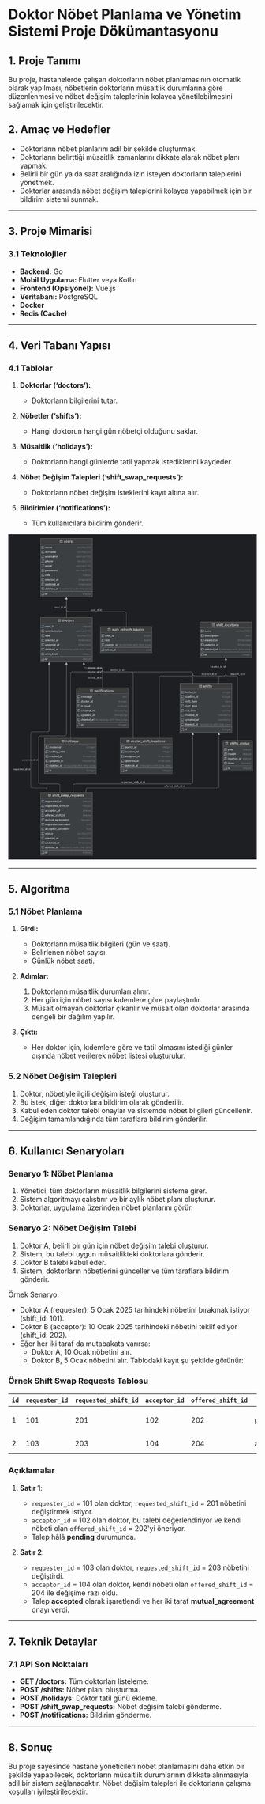 # Doktor Nöbet Planlama ve Yönetim Sistemi Proje Dökümantasyonu

## 1. Proje Tanımı
Bu proje, hastanelerde çalışan doktorların nöbet planlamasının otomatik olarak yapılması, nöbetlerin doktorların müsaitlik durumlarına göre düzenlenmesi ve nöbet değişim taleplerinin kolayca yönetilebilmesini sağlamak için geliştirilecektir.

## 2. Amaç ve Hedefler

- Doktorların nöbet planlarını adil bir şekilde oluşturmak.
- Doktorların belirttiği müsaitlik zamanlarını dikkate alarak nöbet planı yapmak.
- Belirli bir gün ya da saat aralığında izin isteyen doktorların taleplerini yönetmek.
- Doktorlar arasında nöbet değişim taleplerini kolayca yapabilmek için bir bildirim sistemi sunmak.

---

## 3. Proje Mimarisi

### 3.1 Teknolojiler
- **Backend:** Go
- **Mobil Uygulama:** Flutter veya Kotlin
- **Frontend (Opsiyonel):** Vue.js
- **Veritabanı:** PostgreSQL
- **Docker**
- **Redis (Cache)**

---

## 4. Veri Tabanı Yapısı

### 4.1 Tablolar

1. **Doktorlar (‘doctors’):**
    - Doktorların bilgilerini tutar.

2. **Nöbetler (‘shifts’):**
    - Hangi doktorun hangi gün nöbetçi olduğunu saklar.

3. **Müsaitlik (‘holidays’):**
    - Doktorların hangi günlerde tatil yapmak istediklerini kaydeder.

4. **Nöbet Değişim Talepleri (‘shift_swap_requests’):**
    - Doktorların nöbet değişim isteklerini kayıt altına alır.

5. **Bildirimler (‘notifications’):**
    - Tüm kullanıcılara bildirim gönderir.

![UML Diagram](db-uml-diagram.png)

---

## 5. Algoritma

### 5.1 Nöbet Planlama
1. **Girdi:**
    - Doktorların müsaitlik bilgileri (gün ve saat).
    - Belirlenen nöbet sayısı.
    - Günlük nöbet saati.

2. **Adımlar:**
    1. Doktorların müsaitlik durumları alınır.
    2. Her gün için nöbet sayısı kıdemlere göre paylaştırılır.
    3. Müsait olmayan doktorlar çıkarılır ve müsait olan doktorlar arasında dengeli bir dağılım yapılır.

3. **Çıktı:**
    - Her doktor için, kıdemlere göre ve tatil olmasını istediği günler dışında nöbet verilerek nöbet listesi oluşturulur.

### 5.2 Nöbet Değişim Talepleri
1. Doktor, nöbetiyle ilgili değişim isteği oluşturur.
2. Bu istek, diğer doktorlara bildirim olarak gönderilir.
3. Kabul eden doktor talebi onaylar ve sistemde nöbet bilgileri güncellenir.
4. Değişim tamamlandığında tüm taraflara bildirim gönderilir.

---

## 6. Kullanıcı Senaryoları

### Senaryo 1: Nöbet Planlama
1. Yönetici, tüm doktorların müsaitlik bilgilerini sisteme girer.
2. Sistem algoritmayı çalıştırır ve bir aylık nöbet planı oluşturur.
3. Doktorlar, uygulama üzerinden nöbet planlarını görür.

### Senaryo 2: Nöbet Değişim Talebi
1. Doktor A, belirli bir gün için nöbet değişim talebi oluşturur.
2. Sistem, bu talebi uygun müsaitlikteki doktorlara gönderir.
3. Doktor B talebi kabul eder.
4. Sistem, doktorların nöbetlerini günceller ve tüm taraflara bildirim gönderir.

Örnek Senaryo:
- Doktor A (requester): 5 Ocak 2025 tarihindeki nöbetini bırakmak istiyor (shift_id: 101).
- Doktor B (acceptor): 10 Ocak 2025 tarihindeki nöbetini teklif ediyor (shift_id: 202).
- Eğer her iki taraf da mutabakata varırsa:
    - Doktor A, 10 Ocak nöbetini alır.
    - Doktor B, 5 Ocak nöbetini alır.
      Tablodaki kayıt şu şekilde görünür:

### Örnek Shift Swap Requests Tablosu

| `id` | `requester_id` | `requested_shift_id` | `acceptor_id` | `offered_shift_id` | `status`   | `requester_comment`              | `acceptor_comment`            | `mutual_agreement`  |
|------|----------------|----------------------|---------------|--------------------|------------|-----------------------------     |---------------------------    |---------------------|
| 1    | 101            | 201                  | 102           | 202                | pending    | "Nöbetimi değiştirmek istiyorum."| "Bu nöbet benim için uygun."  | FALSE               |
| 2    | 103            | 203                  | 104           | 204                | accepted   | "Acil bir işim çıktı."           | "Tamam, bu nöbeti alabilirim."| TRUE                |


### Açıklamalar

1. **Satır 1**:
    - `requester_id` = 101 olan doktor, `requested_shift_id` = 201 nöbetini değiştirmek istiyor.
    - `acceptor_id` = 102 olan doktor, bu talebi değerlendiriyor ve kendi nöbeti olan `offered_shift_id` = 202'yi öneriyor.
    - Talep hâlâ **pending** durumunda.

2. **Satır 2**:
    - `requester_id` = 103 olan doktor, `requested_shift_id` = 203 nöbetini değiştirdi.
    - `acceptor_id` = 104 olan doktor, kendi nöbeti olan `offered_shift_id` = 204 ile değişime razı oldu.
    - Talep **accepted** olarak işaretlendi ve her iki taraf **mutual_agreement** onayı verdi.

---

## 7. Teknik Detaylar

### 7.1 API Son Noktaları
- **GET /doctors:** Tüm doktorları listeleme.
- **POST /shifts:** Nöbet planı oluşturma.
- **POST /holidays:** Doktor tatil günü ekleme.
- **POST /shift_swap_requests:** Nöbet değişim talebi gönderme.
- **POST /notifications:** Bildirim gönderme.

---

## 8. Sonuç
Bu proje sayesinde hastane yöneticileri nöbet planlamasını daha etkin bir şekilde yapabilecek, doktorların müsaitlik durumlarının dikkate alınmasıyla adil bir sistem sağlanacaktır. Nöbet değişim talepleri ile doktorların çalışma koşulları iyileştirilecektir.

